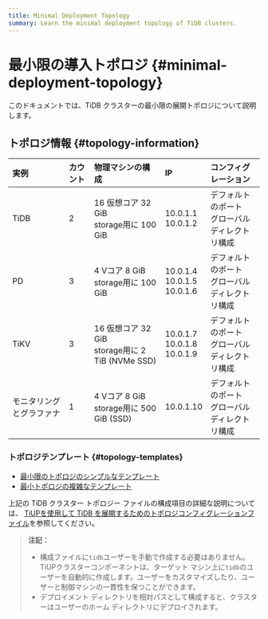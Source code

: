 ```yaml
---
title: Minimal Deployment Topology
summary: Learn the minimal deployment topology of TiDB clusters.
---
```


# 最小限の導入トポロジ {#minimal-deployment-topology}

このドキュメントでは、TiDB クラスターの最小限の展開トポロジについて説明します。

## トポロジ情報 {#topology-information}

| 実例           | カウント | 物理マシンの構成                                      | IP                                   | コンフィグレーション                  |
| :----------- | :--- | :-------------------------------------------- | :----------------------------------- | :-------------------------- |
| TiDB         | 2    | 16 仮想コア 32 GiB<br/>storage用に 100 GiB          | 10.0.1.1<br/> 10.0.1.2               | デフォルトのポート<br/>グローバルディレクトリ構成 |
| PD           | 3    | 4 Vコア 8 GiB<br/>storage用に 100 GiB             | 10.0.1.4<br/> 10.0.1.5<br/> 10.0.1.6 | デフォルトのポート<br/>グローバルディレクトリ構成 |
| TiKV         | 3    | 16 仮想コア 32 GiB<br/>storage用に 2 TiB (NVMe SSD) | 10.0.1.7<br/> 10.0.1.8<br/> 10.0.1.9 | デフォルトのポート<br/>グローバルディレクトリ構成 |
| モニタリングとグラファナ | 1    | 4 Vコア 8 GiB<br/>storage用に 500 GiB (SSD)       | 10.0.1.10                            | デフォルトのポート<br/>グローバルディレクトリ構成 |

### トポロジテンプレート {#topology-templates}

-   [最小限のトポロジのシンプルなテンプレート](https://github.com/pingcap/docs/blob/master/config-templates/simple-mini.yaml)
-   [最小トポロジの複雑なテンプレート](https://github.com/pingcap/docs/blob/master/config-templates/complex-mini.yaml)

上記の TiDB クラスター トポロジー ファイルの構成項目の詳細な説明については、 [TiUPを使用して TiDB を展開するためのトポロジコンフィグレーションファイル](/tiup/tiup-cluster-topology-reference.md)を参照してください。

> **注記：**
>
> -   構成ファイルに`tidb`ユーザーを手動で作成する必要はありません。 TiUPクラスターコンポーネントは、ターゲット マシン上に`tidb`のユーザーを自動的に作成します。ユーザーをカスタマイズしたり、ユーザーと制御マシンの一貫性を保つことができます。
> -   デプロイメント ディレクトリを相対パスとして構成すると、クラスターはユーザーのホーム ディレクトリにデプロイされます。
